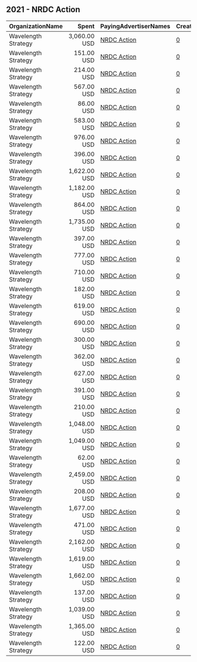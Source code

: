 ## 2021 - NRDC Action 
|OrganizationName|Spent|PayingAdvertiserNames|CreativeUrls|Impressions|Genders|AgeBrackets|CountryCodes|BillingAddresses|CandidateBallotInformation|
|:---|---:|:---|:---|---:|:---|:---|:---|:---|:---|
|Wavelength Strategy|3,060.00 USD|[NRDC Action](2021/NRDC_Action.md)|[0](https://www.snap.com/political-ads/asset/e1a8c174cda7e52a044a77345fd803d454fc4160dfe6937186ffd248a20c0569?mediaType=mp4)|248,547||30+|united states|US|NRDC Action|
|Wavelength Strategy|151.00 USD|[NRDC Action](2021/NRDC_Action.md)|[0](https://www.snap.com/political-ads/asset/775b4ccfa700b91d4605ab6d74ed9817a805ef6a2015cd7b1874b0f1fd13d381?mediaType=jpg)|6,933||30+|united states|US|NRDC Action|
|Wavelength Strategy|214.00 USD|[NRDC Action](2021/NRDC_Action.md)|[0](https://www.snap.com/political-ads/asset/e4673a692f49469be480bbcf621b74214d73d3a3dbd7db2669e0cd60930c3410?mediaType=mp4)|10,405||30+|united states|US|NRDC Action|
|Wavelength Strategy|567.00 USD|[NRDC Action](2021/NRDC_Action.md)|[0](https://www.snap.com/political-ads/asset/602073380be406c7ebfe5de7dcc24015827bff9417ec0d452bbaa14e6dc724f3?mediaType=mp4)|43,580||30+|united states|US|NRDC Action|
|Wavelength Strategy|86.00 USD|[NRDC Action](2021/NRDC_Action.md)|[0](https://www.snap.com/political-ads/asset/79ff4e40f877c435e2a74b1a80ed9c3785cc894c0e1a113abda9c1c5673531a2?mediaType=mp4)|4,593||30+|united states|US|NRDC Action|
|Wavelength Strategy|583.00 USD|[NRDC Action](2021/NRDC_Action.md)|[0](https://www.snap.com/political-ads/asset/ee56627bb7876a22cfb4092d8b043ebc2e73368ba72b5899c9edd8d19e2762bf?mediaType=jpg)|46,562||30+|united states|US|NRDC Action|
|Wavelength Strategy|976.00 USD|[NRDC Action](2021/NRDC_Action.md)|[0](https://www.snap.com/political-ads/asset/786dab63481a61c1bf2970e0d251242862e40f0b72eb2ab11498166c4d14f614?mediaType=mp4)|64,869||30+|united states|US|NRDC Action|
|Wavelength Strategy|396.00 USD|[NRDC Action](2021/NRDC_Action.md)|[0](https://www.snap.com/political-ads/asset/ca4864da33fd004c4f9d7b8b24c3e9218e24fd424231b398f7d73b05e04d01fe?mediaType=jpg)|44,975||30+|united states|US|NRDC Action|
|Wavelength Strategy|1,622.00 USD|[NRDC Action](2021/NRDC_Action.md)|[0](https://www.snap.com/political-ads/asset/f255a4e4a9a59ea4de13f97d1c8cd8624416b7bac84d129893b8cfbd956b0543?mediaType=mp4)|108,290||30+|united states|US|NRDC Action|
|Wavelength Strategy|1,182.00 USD|[NRDC Action](2021/NRDC_Action.md)|[0](https://www.snap.com/political-ads/asset/e2ffdad3682bc6572c4827cd806a68323654dff27134e9092f4e61f6b1532268?mediaType=mp4)|128,888||30+|united states|US|NRDC Action|
|Wavelength Strategy|864.00 USD|[NRDC Action](2021/NRDC_Action.md)|[0](https://www.snap.com/political-ads/asset/4409f5303cdcb36581d5e975dbfd06d63bf30cc3b105317b65ebf3bdd4bf8e1c?mediaType=jpg)|74,134||30+|united states|US|NRDC Action|
|Wavelength Strategy|1,735.00 USD|[NRDC Action](2021/NRDC_Action.md)|[0](https://www.snap.com/political-ads/asset/f3661c88ce0c15affbea62d006266d010df6c486e42ba1e72d98a5a10d2ec5ed?mediaType=jpg)|132,995||30+|united states|US||
|Wavelength Strategy|397.00 USD|[NRDC Action](2021/NRDC_Action.md)|[0](https://www.snap.com/political-ads/asset/00b5feeb3c16312f61ea9c4c46bff8e3aaa7e4750a7b918ecd3569a0abfd2778?mediaType=mp4)|32,587||30+|united states|US|NRDC Action|
|Wavelength Strategy|777.00 USD|[NRDC Action](2021/NRDC_Action.md)|[0](https://www.snap.com/political-ads/asset/133b3a3ea2ebad85b85cd07c2e7b0651a81d303cc1eaa69366522a65cd83878d?mediaType=mp4)|51,902||30+|united states|US|NRDC Action|
|Wavelength Strategy|710.00 USD|[NRDC Action](2021/NRDC_Action.md)|[0](https://www.snap.com/political-ads/asset/40a6b6713b90b2e97620f6875b870907a10f1adb64b729d20ce0e586a5244fb4?mediaType=mp4)|54,452||30+|united states|US|NRDC Action|
|Wavelength Strategy|182.00 USD|[NRDC Action](2021/NRDC_Action.md)|[0](https://www.snap.com/political-ads/asset/26583d424e430a062ed04e96e40fed5798bb6f2d765296d421a396ed50296839?mediaType=jpg)|16,412||30+|united states|US|NRDC Action|
|Wavelength Strategy|619.00 USD|[NRDC Action](2021/NRDC_Action.md)|[0](https://www.snap.com/political-ads/asset/305715fb6f024d56474d0f5b29f9c99f1757066df1c8c52ca55482bca026f45f?mediaType=mp4)|44,695||30+|united states|US|NRDC Action|
|Wavelength Strategy|690.00 USD|[NRDC Action](2021/NRDC_Action.md)|[0](https://www.snap.com/political-ads/asset/ff9ec69a1d870c6a173a184836ed04790c78bcc2f03381fed241b5e073c06815?mediaType=mp4)|55,832||30+|united states|US|NRDC Action|
|Wavelength Strategy|300.00 USD|[NRDC Action](2021/NRDC_Action.md)|[0](https://www.snap.com/political-ads/asset/49ddbffe4835e7bf8a02be165b0e9e0e3bbe583ff41e3d49a7832d41701450de?mediaType=mp4)|12,804||30+|united states|US|NRDC Action|
|Wavelength Strategy|362.00 USD|[NRDC Action](2021/NRDC_Action.md)|[0](https://www.snap.com/political-ads/asset/cfec1ee9100b90581c53fed79fb450c4601b97efcbef247a56e0d70813bda41a?mediaType=jpg)|26,907||30+|united states|US|NRDC Action|
|Wavelength Strategy|627.00 USD|[NRDC Action](2021/NRDC_Action.md)|[0](https://www.snap.com/political-ads/asset/2f41152be4f6d05306e2e89d80dcce859a82c5c4e15d603f8a745fc1c8c1b524?mediaType=mp4)|41,894||30+|united states|US|NRDC Action|
|Wavelength Strategy|391.00 USD|[NRDC Action](2021/NRDC_Action.md)|[0](https://www.snap.com/political-ads/asset/c92c657b0d2014e285053cde62b1faf95e8fd5f288d7ffaee5735644ae9b40ff?mediaType=jpg)|31,291||30+|united states|US|NRDC Action|
|Wavelength Strategy|210.00 USD|[NRDC Action](2021/NRDC_Action.md)|[0](https://www.snap.com/political-ads/asset/12bb55a7381fa76cd98169926c19812f271ec376a99d07e4f2acaa9e930c2742?mediaType=mp4)|20,044||30+|united states|US|NRDC Action|
|Wavelength Strategy|1,048.00 USD|[NRDC Action](2021/NRDC_Action.md)|[0](https://www.snap.com/political-ads/asset/288735bec456d36edb3b69dadca516c2925f0470e66856ebbbc5ccad0a2943d2?mediaType=mp4)|76,668||30+|united states|US|NRDC Action|
|Wavelength Strategy|1,049.00 USD|[NRDC Action](2021/NRDC_Action.md)|[0](https://www.snap.com/political-ads/asset/9e2d70610d3998a121e843067c0fdd9a20069a7f743685ef441c956a14acab01?mediaType=mp4)|90,157||30+|united states|US|NRDC Action|
|Wavelength Strategy|62.00 USD|[NRDC Action](2021/NRDC_Action.md)|[0](https://www.snap.com/political-ads/asset/8ffa639a7e8a2008d88833774cb446b6c9c9ffe262b9c81772c38a60cd838133?mediaType=mp4)|3,389||30+|united states|US|NRDC Action|
|Wavelength Strategy|2,459.00 USD|[NRDC Action](2021/NRDC_Action.md)|[0](https://www.snap.com/political-ads/asset/7e58e35bf9fc01dd8c34a7951436d77165274b0a0e39bab24920e1298fcd1d3b?mediaType=mp4)|214,030||30+|united states|US||
|Wavelength Strategy|208.00 USD|[NRDC Action](2021/NRDC_Action.md)|[0](https://www.snap.com/political-ads/asset/056a627b6f6cec9b79dae6c7f96165075ca96ad56eed7875b3ba4df63c2acc0f?mediaType=jpg)|15,799||30+|united states|US|NRDC Action|
|Wavelength Strategy|1,677.00 USD|[NRDC Action](2021/NRDC_Action.md)|[0](https://www.snap.com/political-ads/asset/0501bb4bb6cbfcdc9460dfda28da68d39f02e5251e8ac1a6112814e8af8e1f78?mediaType=mp4)|186,280||30+|united states|US|NRDC Action|
|Wavelength Strategy|471.00 USD|[NRDC Action](2021/NRDC_Action.md)|[0](https://www.snap.com/political-ads/asset/8b3ad4904d680115db14fefd7f4e207c6021e86970c7b945f2b8f503728ac374?mediaType=jpg)|36,889||30+|united states|US|NRDC Action|
|Wavelength Strategy|2,162.00 USD|[NRDC Action](2021/NRDC_Action.md)|[0](https://www.snap.com/political-ads/asset/608f99e754bb1dee388ff59b2ad23204e1805ddece89924aa89fafb7abd64c76?mediaType=mp4)|207,300||30+|united states|US||
|Wavelength Strategy|1,619.00 USD|[NRDC Action](2021/NRDC_Action.md)|[0](https://www.snap.com/political-ads/asset/92f42e8e8b9ae93c5a7712052642c062ac9514ce37be38c0b13e43894e266c57?mediaType=jpg)|150,988||30+|united states|US|NRDC Action|
|Wavelength Strategy|1,662.00 USD|[NRDC Action](2021/NRDC_Action.md)|[0](https://www.snap.com/political-ads/asset/eb305697213431e903a5eb0fd6ca028b745141d90cceafd5ed933c9c8c0daca8?mediaType=mp4)|122,287||30+|united states|US|NRDC Action|
|Wavelength Strategy|137.00 USD|[NRDC Action](2021/NRDC_Action.md)|[0](https://www.snap.com/political-ads/asset/4390afa46a4fe3b7f2db2c308444423f5c71e2fc65984808fdb331629413767b?mediaType=jpg)|11,783||30+|united states|US|NRDC Action|
|Wavelength Strategy|1,039.00 USD|[NRDC Action](2021/NRDC_Action.md)|[0](https://www.snap.com/political-ads/asset/4ecacab4c0521fdc70bb8c9628391cddf75054a2cb14464fc8e0001958479580?mediaType=mp4)|104,522||30+|united states|US|NRDC Action|
|Wavelength Strategy|1,365.00 USD|[NRDC Action](2021/NRDC_Action.md)|[0](https://www.snap.com/political-ads/asset/f6f7e5fe0f733436de2fe47b15fae31db3177558ba558ef57ebc6f3e8d8d3971?mediaType=mp4)|136,200||30+|united states|US|NRDC Action|
|Wavelength Strategy|122.00 USD|[NRDC Action](2021/NRDC_Action.md)|[0](https://www.snap.com/political-ads/asset/599eda5a87d405043351c9581cd3227445ab14cdd0d6211f50371d65cac0f222?mediaType=jpg)|6,234||30+|united states|US|NRDC Action|
